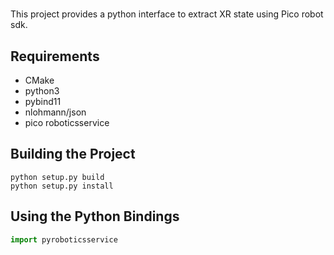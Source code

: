 # 

This project provides a python interface to extract XR state using Pico robot sdk.

## Requirements

- CMake
- python3
- pybind11
- nlohmann/json
- pico roboticsservice

## Building the Project

```
python setup.py build
python setup.py install
```

## Using the Python Bindings

```python
import pyroboticsservice
```